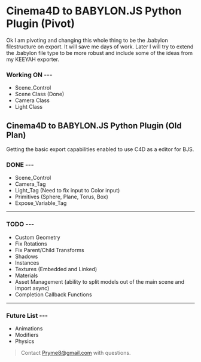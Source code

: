 # Cinema4D to BABYLON.JS Python Plugin (Pivot)
Ok I am pivoting and changing this whole thing to be the .babylon filestructure on export.  It will save me days of work.
Later I will try to extend the .babylon file type to be more robust and include some of the ideas from my KEEYAH exporter.
### Working ON ---
- Scene_Control
- Scene Class (Done)
- Camera Class
- Light Class



## Cinema4D to BABYLON.JS Python Plugin (Old Plan)
Getting the basic export capabilities enabled to use C4D as a editor for BJS.
### DONE ---
- Scene_Control
- Camera_Tag
- Light_Tag (Need to fix input to Color input)
- Primitives (Sphere, Plane, Torus, Box)
- Expose_Variable_Tag
---
### TODO ---
- Custom Geometry
- Fix Rotations
- Fix Parent/Child Transforms
- Shadows
- Instances
- Textures (Embedded and Linked)
- Materials
- Asset Management (ability to split models out of the main scene and import async)
- Completion Callback Functions
- ---
### Future List ---
- Animations
- Modifiers
- Physics

> Contact Pryme8@gmail.com with questions.

